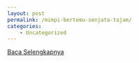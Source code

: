 ```yaml
---
layout: post
permalink: /mimpi-bertemu-senjata-tajam/
categories:
    - Uncategorized
---
```


[Baca Selengkapnya](/06)
